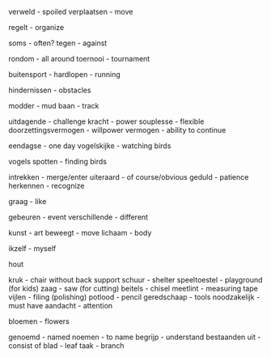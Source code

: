 verweld - spoiled 
verplaatsen - move


regelt - organize

soms - often?
tegen - against

rondom - all around
toernooi - tournament

buitensport - 
hardlopen - running

hindernissen - obstacles

modder - mud
baan - track

uitdagende - challenge
kracht - power
souplesse - flexible
doorzettingsvermogen - willpower
vermogen - ability to continue 

eendagse - one day
vogelskijke - watching birds

vogels spotten - finding birds 

intrekken - merge/enter
uiteraard - of course/obvious
geduld - patience
herkennen - recognize

graag - like 

gebeuren - event
verschillende - different

kunst - art
beweegt - move
lichaam - body

ikzelf - myself

hout

kruk - chair without back support
schuur - shelter 
speeltoestel - playground (for kids)
zaag - saw (for cutting)
beitels - chisel
meetlint - measuring tape
vijlen - filing (polishing)
potlood - pencil
geredschaap - tools
noodzakelijk - must have
aandacht - attention

bloemen - flowers

genoemd - named
noemen - to name
begrijp - understand
bestaanden uit - consist of
blad - leaf 
taak - branch
